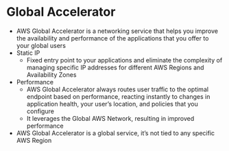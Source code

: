 
# Global Accelerator
- AWS Global Accelerator is a networking service that helps you improve the availability and performance of the 
  applications that you offer to your global users
- Static IP
  - Fixed entry point to your applications and eliminate the complexity of managing specific IP addresses for different 
    AWS Regions and Availability Zones
- Performance
  - AWS Global Accelerator always routes user traffic to the optimal endpoint based on performance, reacting instantly 
    to changes in application health, your user’s location, and policies that you configure
  - It leverages the Global AWS Network, resulting in improved performance
- AWS Global Accelerator is a global service, it’s not tied to any specific AWS Region